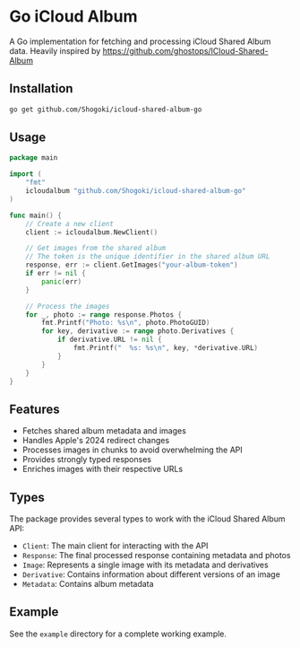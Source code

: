 # Go iCloud Album

A Go implementation for fetching and processing iCloud Shared Album data.
Heavily inspired by https://github.com/ghostops/ICloud-Shared-Album

## Installation

```bash
go get github.com/Shogoki/icloud-shared-album-go
```

## Usage

```go
package main

import (
    "fmt"
    icloudalbum "github.com/Shogoki/icloud-shared-album-go"
)

func main() {
    // Create a new client
    client := icloudalbum.NewClient()

    // Get images from the shared album
    // The token is the unique identifier in the shared album URL
    response, err := client.GetImages("your-album-token")
    if err != nil {
        panic(err)
    }

    // Process the images
    for _, photo := range response.Photos {
        fmt.Printf("Photo: %s\n", photo.PhotoGUID)
        for key, derivative := range photo.Derivatives {
            if derivative.URL != nil {
                fmt.Printf("  %s: %s\n", key, *derivative.URL)
            }
        }
    }
}
```

## Features

- Fetches shared album metadata and images
- Handles Apple's 2024 redirect changes
- Processes images in chunks to avoid overwhelming the API
- Provides strongly typed responses
- Enriches images with their respective URLs

## Types

The package provides several types to work with the iCloud Shared Album API:

- `Client`: The main client for interacting with the API
- `Response`: The final processed response containing metadata and photos
- `Image`: Represents a single image with its metadata and derivatives
- `Derivative`: Contains information about different versions of an image
- `Metadata`: Contains album metadata

## Example

See the `example` directory for a complete working example.

